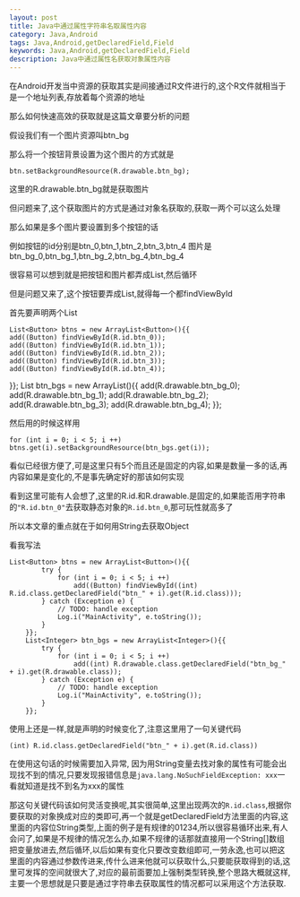 ```yaml
---
layout: post
title: Java中通过属性字符串名取属性内容
category: Java,Android
tags: Java,Android,getDeclaredField,Field
keywords: Java,Android,getDeclaredField,Field
description: Java中通过属性名获取对象属性内容
---
```

在Android开发当中资源的获取其实是间接通过R文件进行的,这个R文件就相当于是一个地址列表,存放着每个资源的地址

那么如何快速高效的获取就是这篇文章要分析的问题

假设我们有一个图片资源叫btn_bg

那么将一个按钮背景设置为这个图片的方式就是

    btn.setBackgroundResource(R.drawable.btn_bg);

这里的R.drawable.btn_bg就是获取图片

但问题来了,这个获取图片的方式是通过对象名获取的,获取一两个可以这么处理

那么如果是多个图片要设置到多个按钮的话

例如按钮的id分别是btn_0,btn_1,btn_2,btn_3,btn_4
图片是btn_bg_0,btn_bg_1,btn_bg_2,btn_bg_4,btn_bg_4

很容易可以想到就是把按钮和图片都弄成List,然后循环

但是问题又来了,这个按钮要弄成List,就得每一个都findViewById

首先要声明两个List

    List<Button> btns = new ArrayList<Button>(){{
    add((Button) findViewById(R.id.btn_0));
    add((Button) findViewById(R.id.btn_1));
    add((Button) findViewById(R.id.btn_2));
    add((Button) findViewById(R.id.btn_3));
    add((Button) findViewById(R.id.btn_4));
  }};
  List<Integer> btn_bgs = new ArrayList<Integer>(){{
    add(R.drawable.btn_bg_0);
    add(R.drawable.btn_bg_1);
    add(R.drawable.btn_bg_2);
    add(R.drawable.btn_bg_3);
    add(R.drawable.btn_bg_4);
  }};

然后用的时候这样用

    for (int i = 0; i < 5; i ++) btns.get(i).setBackgroundResource(btn_bgs.get(i));

看似已经很方便了,可是这里只有5个而且还是固定的内容,如果是数量一多的话,再内容如果是变化的,不是事先确定好的那该如何实现

看到这里可能有人会想了,这里的R.id.和R.drawable.是固定的,如果能否用字符串的`"R.id.btn_0"`去获取静态对象的`R.id.btn_0`,那可玩性就高多了

所以本文章的重点就在于如何用String去获取Object

看我写法

    List<Button> btns = new ArrayList<Button>(){{
            try {
                for (int i = 0; i < 5; i ++)
                    add((Button) findViewById((int) R.id.class.getDeclaredField("btn_" + i).get(R.id.class)));
            } catch (Exception e) {
                // TODO: handle exception
                Log.i("MainActivity", e.toString());
            }
        }};
        List<Integer> btn_bgs = new ArrayList<Integer>(){{
            try {
                for (int i = 0; i < 5; i ++)
                    add((int) R.drawable.class.getDeclaredField("btn_bg_" + i).get(R.drawable.class));
            } catch (Exception e) {
                // TODO: handle exception
                Log.i("MainActivity", e.toString());
            }
        }};

使用上还是一样,就是声明的时候变化了,注意这里用了一句关键代码

    (int) R.id.class.getDeclaredField("btn_" + i).get(R.id.class))

在使用这句话的时候需要加入异常, 因为用String变量去找对象的属性有可能会出现找不到的情况,只要发现报错信息是`java.lang.NoSuchFieldException: xxx`一看就知道是找不到名为xxx的属性

那这句关键代码该如何灵活变换呢,其实很简单,这里出现两次的`R.id.class`,根据你要获取的对象换成对应的类即可,再一个就是getDeclaredField方法里面的内容,这里面的内容位String类型,上面的例子是有规律的01234,所以很容易循环出来,有人会问了,如果是不规律的情况怎么办,如果不规律的话那就直接用一个String[]数组把变量放进去,然后循环,以后如果有变化只要改变数组即可,一劳永逸,也可以把这里面的内容通过参数传进来,传什么进来他就可以获取什么,只要能获取得到的话,这里可发挥的空间就很大了,对应的最前面要加上强制类型转换,整个思路大概就这样,主要一个思想就是只要是通过字符串去获取属性的情况都可以采用这个方法获取.
